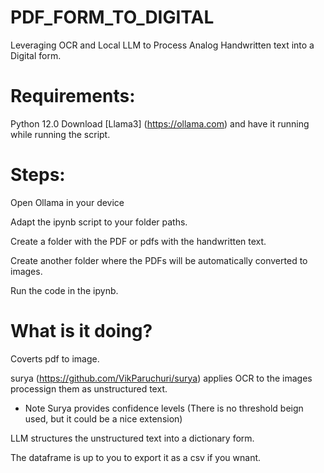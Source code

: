 # PDF_FORM_TO_DIGITAL
Leveraging OCR and Local LLM to Process Analog Handwritten text into a Digital form. 

# Requirements: 
Python 12.0
Download [Llama3] (https://ollama.com) and have it running while running the script. 

# Steps:
Open Ollama in your device

Adapt the ipynb script to your folder paths.

Create a folder with the PDF or pdfs with the handwritten text. 

Create another folder where the PDFs will be automatically converted to images. 

Run the code in the ipynb. 

# What is it doing? 

Coverts pdf to image. 

surya (https://github.com/VikParuchuri/surya) applies OCR to the images processign them as unstructured text. 
  - Note Surya provides confidence levels (There is no threshold beign used, but it could be a nice extension)

LLM structures the unstructured text into a dictionary form. 

The dataframe is up to you to export it as a csv if you wnant.
